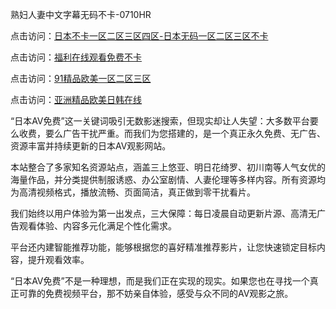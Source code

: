 熟妇人妻中文字幕无码不卡-0710HR

点击访问：<a href="https://heiliaoow5kzm.pages.dev">日本不卡一区二区三区四区-日本无码一区二区三区不卡</a>

点击访问：<a href="https://heiliaowt0d7p.pages.dev">福利在线观看免费不卡</a>

点击访问：<a href="https://heiliao2dmwwy.pages.dev">91精品欧美一区二区三区</a>

点击访问：<a href="https://heiliaozj3tjd.pages.dev">亚洲精品欧美日韩在线</a>

“日本AV免费”这一关键词吸引无数影迷搜索，但现实却让人失望：大多数平台要么收费，要么广告干扰严重。而我们为您搭建的，是一个真正永久免费、无广告、资源丰富并持续更新的日本AV观影网站。

本站整合了多家知名资源站点，涵盖三上悠亚、明日花绮罗、初川南等人气女优的海量作品，并分类提供制服诱惑、办公室剧情、人妻伦理等多样内容。所有资源均为高清视频格式，播放流畅、页面简洁，真正做到零干扰看片。

我们始终以用户体验为第一出发点，三大保障：每日凌晨自动更新片源、高清无广告观看体验、内容多元化满足个性化需求。

平台还内建智能推荐功能，能够根据您的喜好精准推荐影片，让您快速锁定目标内容，提升观看效率。

“日本AV免费”不是一种理想，而是我们正在实现的现实。如果您也在寻找一个真正可靠的免费视频平台，那不妨亲自体验，感受与众不同的AV观影之旅。

<span style="display:none;">[Canonical link](https://github.com/sht20250710/riben021)</span>
